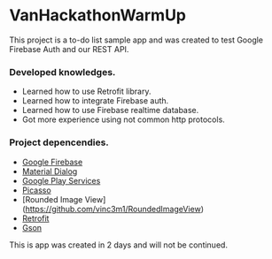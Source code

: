 # VanHackathonWarmUp
This project is a to-do list sample app and was created to test Google Firebase Auth and our REST API.

 ### Developed knowledges.
 * Learned how to use Retrofit library.
 * Learned how to integrate Firebase auth.
 * Learned how to use Firebase realtime database.
 * Got more experience using not common http protocols.
 
### Project depencendies. 
 * [Google Firebase](https://firebase.google.com/)
 * [Material Dialog](https://github.com/drakeet/MaterialDialog)
 * [Google Play Services](https://play.google.com/store/apps/details?id=com.google.android.gms&hl=en)
 * [Picasso](http://square.github.io/picasso/)
 * [Rounded Image View] (https://github.com/vinc3m1/RoundedImageView)
 * [Retrofit](http://square.github.io/retrofit/)
 * [Gson](https://github.com/google/gson)
 
 
 


This is app was created in 2 days and will not be continued.
